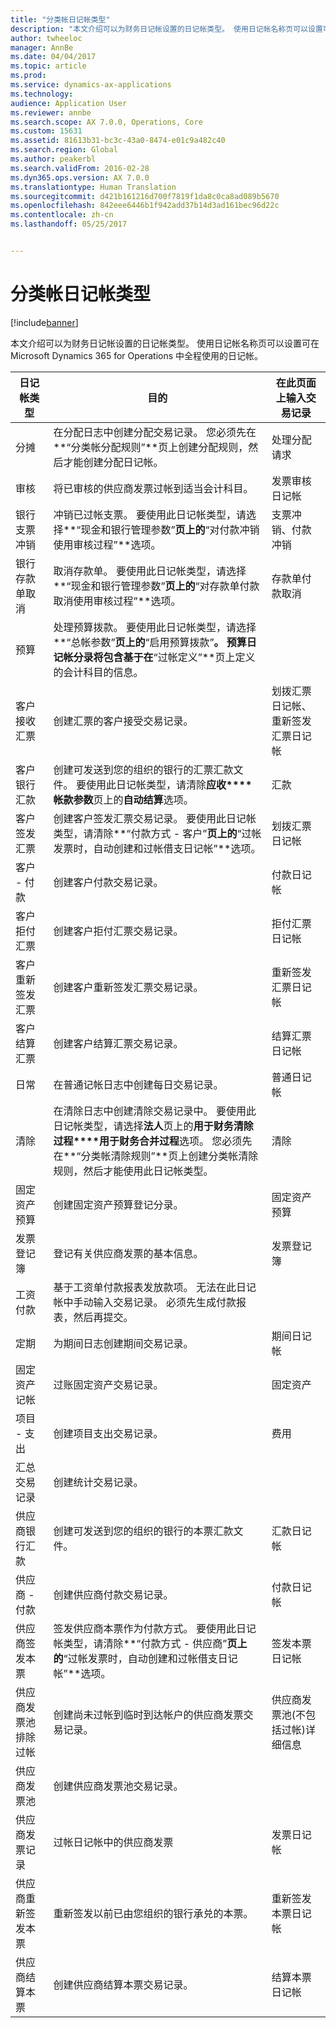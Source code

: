 ```yaml
---
title: "分类帐日记帐类型"
description: "本文介绍可以为财务日记帐设置的日记帐类型。 使用日记帐名称页可以设置可在 Microsoft Dynamics 365 for Operations 中全程使用的日记帐。"
author: twheeloc
manager: AnnBe
ms.date: 04/04/2017
ms.topic: article
ms.prod: 
ms.service: dynamics-ax-applications
ms.technology: 
audience: Application User
ms.reviewer: annbe
ms.search.scope: AX 7.0.0, Operations, Core
ms.custom: 15631
ms.assetid: 81613b31-bc3c-43a0-8474-e01c9a482c40
ms.search.region: Global
ms.author: peakerbl
ms.search.validFrom: 2016-02-28
ms.dyn365.ops.version: AX 7.0.0
ms.translationtype: Human Translation
ms.sourcegitcommit: d421b161216d700f7819f1da8c0ca8ad089b5670
ms.openlocfilehash: 842eee6446b1f942add37b14d3ad161bec96d22c
ms.contentlocale: zh-cn
ms.lasthandoff: 05/25/2017


---
```


# <a name="ledger-journal-types"></a>分类帐日记帐类型

[!include[banner](../includes/banner.md)]


本文介绍可以为财务日记帐设置的日记帐类型。 使用日记帐名称页可以设置可在 Microsoft Dynamics 365 for Operations 中全程使用的日记帐。

| 日记帐类型                      | 目的                                                                                                                                                                                                                                                                                                                                                     | 在此页面上输入交易记录                                |
|-----------------------------------|-------------------------------------------------------------------------------------------------------------------------------------------------------------------------------------------------------------------------------------------------------------------------------------------------------------------------------------------------------------|----------------------------------------------------------------|
| 分摊                        | 在分配日志中创建分配交易记录。 您必须先在**“分类帐分配规则”**页上创建分配规则，然后才能创建分配日记帐。                                                                                                                                                                           | 处理分配请求                                     |
| 审核                          | 将已审核的供应商发票过帐到适当会计科目。                                                                                                                                                                                                                                                                            | 发票审核日记帐                                       |
| 银行支票冲销               | 冲销已过帐支票。 要使用此日记帐类型，请选择**“现金和银行管理参数”**页上的**“对付款冲销使用审核过程”**选项。                                                                                                                                                                                       | 支票冲销、付款冲销                              |
| 银行存款单取消    | 取消存款单。 要使用此日记帐类型，请选择**“现金和银行管理参数”**页上的**“对存款单付款取消使用审核过程”**选项。                                                                                                                                                                       | 存款单付款取消                             |
| 预算                            | 处理预算拨款。 要使用此日记帐类型，请选择**“总帐参数”**页上的**“启用预算拨款”**。 预算日记帐分录将包含基于在**“过帐定义”**页上定义的会计科目的信息。                                                        |                                                                |
| 客户接收汇票  | 创建汇票的客户接受交易记录。                                                                                                                                                                                                                                                                                              | 划拨汇票日记帐、重新签发汇票日记帐 |
| 客户银行汇款          | 创建可发送到您的组织的银行的汇票汇款文件。 要使用此日记帐类型，请清除**应收****帐款参数**页上的**自动结算**选项。                                                                                                                                             | 汇款                                                     |
| 客户签发汇票    | 创建客户签发汇票交易记录。 要使用此日记帐类型，请清除**“付款方式 - 客户”**页上的**“过帐发票时，自动创建和过帐借支日记帐”**选项。                                                                                                                                         | 划拨汇票日记帐                                  |
| 客户 - 付款                  | 创建客户付款交易记录。                                                                                                                                                                                                                                                                                                                       | 付款日记帐                                                |
| 客户拒付汇票 | 创建客户拒付汇票交易记录。                                                                                                                                                                                                                                                                                                      | 拒付汇票日记帐                               |
| 客户重新签发汇票  | 创建客户重新签发汇票交易记录。                                                                                                                                                                                                                                                                                                       | 重新签发汇票日记帐                                |
| 客户结算汇票  | 创建客户结算汇票交易记录。                                                                                                                                                                                                                                                                                                       | 结算汇票日记帐                                |
| 日常                             | 在普通记帐日志中创建每日交易记录。                                                                                                                                                                                                                                                                                                             | 普通日记帐                                                |
| 清除                       | 在清除日志中创建清除交易记录中。 要使用此日记帐类型，请选择**法人**页上的**用于财务清除过程****用于财务合并过程**选项。 您必须先在**“分类帐清除规则”**页上创建分类帐清除规则，然后才能使用此日记帐类型。 | 清除                                                    |
| 固定资产预算                | 创建固定资产预算登记分录。                                                                                                                                                                                                                                                                                                                 | 固定资产预算                                             |
| 发票登记簿                  | 登记有关供应商发票的基本信息。                                                                                                                                                                                                                                                                                                           | 发票登记簿                                               |
| 工资付款              | 基于工资单付款报表发放款项。 无法在此日记帐中手动输入交易记录。 必须先生成付款报表，然后再提交。                                                                                                                                                              |                                                                |
| 定期                          | 为期间日志创建期间交易记录。                                                                                                                                                                                                                                                                                                      | 期间日记帐                                              |
| 固定资产记帐                 | 过账固定资产交易记录。                                                                                                                                                                                                                                                                                                                              | 固定资产                                                   |
| 项目 - 支出                | 创建项目支出交易记录。                                                                                                                                                                                                                                                                                                                        | 费用                                                        |
| 汇总交易记录            | 创建统计交易记录。                                                                                                                                                                                                                                                                                                                            |                                                                |
| 供应商银行汇款            | 创建可发送到您的组织的银行的本票汇款文件。                                                                                                                                                                                                                                                                      | 汇款日记帐                                             |
| 供应商 - 付款               | 创建供应商付款交易记录。                                                                                                                                                                                                                                                                                                                    | 付款日记帐                                                |
| 供应商签发本票       | 签发供应商本票作为付款方式。 要使用此日记帐类型，请清除**“付款方式 - 供应商”**页上的**“过帐发票时，自动创建和过帐借支日记帐”**选项。                                                                                                                                          | 签发本票日记帐                                   |
| 供应商发票池排除 过帐 | 创建尚未过帐到临时到达帐户的供应商发票交易记录。                                                                                                                                                                                                                                                             | 供应商发票池(不包括过帐)详细信息                  |
| 供应商发票池               | 创建供应商发票池交易记录。                                                                                                                                                                                                                                                                                                                    |                                                                |
| 供应商发票记录          | 过帐日记帐中的供应商发票                                                                                                                                                                                                                                                                                                                 | 发票日记帐                                                |
| 供应商重新签发本票     | 重新签发以前已由您组织的银行承兑的本票。                                                                                                                                                                                                                                                                      | 重新签发本票日记帐                                 |
| 供应商结算本票     | 创建供应商结算本票交易记录。                                                                                                                                                                                                                                                                                                          | 结算本票日记帐                                 |






